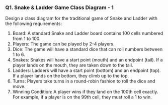 ### Q1. Snake & Ladder Game Class Diagram - 1

Design a class diagram for the traditional game of Snake and Ladder with the following requirements:

1. Board: A standard Snake and Ladder board contains 100 cells numbered from 1 to 100.
2. Players: The game can be played by 2-4 players.
3. Dice: The game will have a standard dice that can roll numbers between 1 to 6.
4. Snakes: Snakes will have a start point (mouth) and an endpoint (tail). If a player lands on the mouth, they are taken
   down to the tail.
5. Ladders: Ladders will have a start point (bottom) and an endpoint (top). If a player lands on the bottom, they climb
   up to the top.
6. Turns: Players take turns in a round-robin fashion to roll the dice and move.
7. Winning Condition: A player wins if they land on the 100th cell exactly. For example, if a player is on the 99th
   cell, they must roll a 1 to win.
